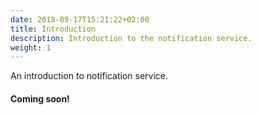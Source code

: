```yaml
---
date: 2018-09-17T15:21:22+02:00
title: Introduction
description: Introduction to the notification service.
weight: 1
---
```


An introduction to notification service.

#### Coming soon!